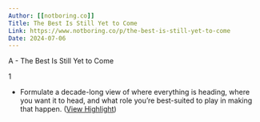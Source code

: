 ```yaml
---
Author: [[notboring.co]]
Title: The Best Is Still Yet to Come
Link: https://www.notboring.co/p/the-best-is-still-yet-to-come
Date: 2024-07-06
---
```

A - The Best Is Still Yet to Come

1
- Formulate a decade-long view of where everything is heading, where you want it to head, and what role you’re best-suited to play in making that happen. ([View Highlight](https://instapaper.com/read/1467659850/18253187))
